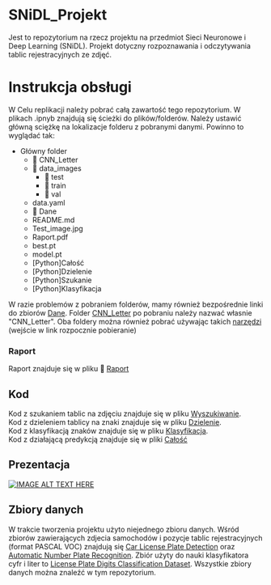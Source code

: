 # SNiDL_Projekt


Jest to repozytorium na rzecz projektu na przedmiot Sieci Neuronowe i Deep Learning (SNiDL). Projekt dotyczny rozpoznawania i odczytywania tablic rejestracyjnych ze zdjęć.


# Instrukcja obsługi 

W Celu replikacji należy pobrać całą zawartość tego repozytorium. W plikach .ipnyb znajdują się ścieżki do plików/folderów. Należy ustawić główną sciężkę na lokalizacje folderu z pobranymi danymi. Powinno to wyglądać tak:

- Główny folder
  - :file_folder: CNN_Letter
   - :file_folder: data_images
      - :file_folder: test
      - :file_folder: train
      - :file_folder: val
    - data.yaml
  - :file_folder: Dane
  - README.md
  - Test_image.jpg
  - Raport.pdf 
  - best.pt
  - model.pt
  - [Python]Całość
  - [Python]Dzielenie
  - [Python]Szukanie
  - [Python]Klasyfikacja

 W razie problemów z pobraniem folderów, mamy również bezpośrednie linki do zbiorów [Dane](https://drive.google.com/file/d/1_FLU1zXT9rKYJLGNkzCDd0W6O1SSendz/view). Folder [CNN_Letter](https://www.kaggle.com/datasets/aladdinss/license-plate-digits-classification-dataset) po pobraniu należy nazwać własnie "CNN_Letter". Oba foldery można również pobrać używając takich [narzędzi](https://download-directory.github.io/?url=https%3A%2F%2Fgithub.com%2FMilegoDzionka%2FSNiDL_Projekt%2Ftree%2Fmain%2FDANE) (wejście w link rozpocznie pobieranie)
    

### Raport 
Raport znajduje się w pliku :notebook_with_decorative_cover: [Raport](Raport.pdf)

## Kod
Kod z szukaniem tablic na zdjęciu znajduje się w pliku [Wyszukiwanie]([Python]Szukanie.ipynb). <br />
Kod z dzieleniem tablicy na znaki znajduje się w pliku [Dzielenie]([Python]Dzielenie.ipynb). <br />
Kod z klasyfikacją znaków znajduje się w pliku [Klasyfikacja]([Python]Klasyfikacja.ipynb). <br />
Kod z działającą predykcją znajduje się w pliki [Całość]([Python]Całość.ipynb)

## Prezentacja

[![IMAGE ALT TEXT HERE](https://img.youtube.com/vi/dQw4w9WgXcQ/0.jpg)](https://www.youtube.com/watch?v=dQw4w9WgXcQ)


## Zbiory danych
W trakcie tworzenia projektu użyto niejednego zbioru danych. Wśród zbiorów zawierających zdjecia samochodów i pozycje tablic rejestracyjnych (format PASCAL VOC) znajdują się [Car License Plate Detection](https://www.kaggle.com/datasets/andrewmvd/car-plate-detection) oraz [Automatic Number Plate Recognition](https://www.kaggle.com/datasets/aslanahmedov/number-plate-detection). Zbiór użyty do nauki klasyfikatora cyfr i liter to [License Plate Digits Classification Dataset](https://www.kaggle.com/datasets/aladdinss/license-plate-digits-classification-dataset). Wszystkie zbiory danych można znaleźć w tym repozytorium.
